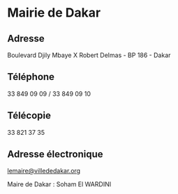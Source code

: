 # Mairie de Dakar

**Adresse**
-----------

Boulevard Djily Mbaye X Robert Delmas - BP 186 - Dakar

**Téléphone**
-------------

33 849 09 09 / 33 849 09 10

**Télécopie**
-------------

33 821 37 35

**Adresse électronique**
------------------------

[lemaire@villededakar.org](../../../services/lemairevillededakarorg.md)

Maire de Dakar : Soham El WARDINI